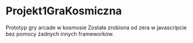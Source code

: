 # Projekt1GraKosmiczna
Prototyp gry arcade w kosmosie
Została zrobiona od zera w javascripcie bez pomocy żadnych innych frameworków.
